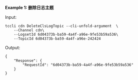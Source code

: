 **Example 1: 删除日志主题**



Input: 

```
tccli cdn DeleteClsLogTopic --cli-unfold-argument  \
    --Channel cdn\
    --LogsetId 6d04373b-ba59-4a4f-a96e-9fe53b59a536\
    --TopicId 6d04373b-ba59-4a4f-a96e-242424
```

Output: 
```
{
    "Response": {
        "RequestId": "6d04373b-ba59-4a4f-a96e-9fe53b59a536"
    }
}
```


